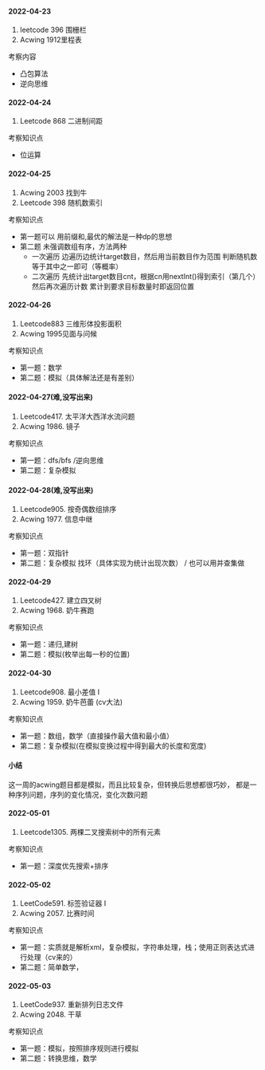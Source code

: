#### 2022-04-23
1. leetcode 396 围栅栏
2. Acwing 1912里程表

考察内容

- 凸包算法
- 逆向思维

#### 2022-04-24
1. Leetcode 868 二进制间距

考察知识点

- 位运算

#### 2022-04-25
1. Acwing 2003 找到牛
2. Leetcode 398 随机数索引

考察知识点
- 第一题可以 用前缀和,最优的解法是一种dp的思想
- 第二题 未强调数组有序，方法两种
    - 一次遍历 边遍历边统计target数目，然后用当前数目作为范围 判断随机数等于其中之一即可（等概率）
    - 二次遍历 先统计出target数目cnt，根据cn用nextInt()得到索引（第几个）然后再次遍历计数 累计到要求目标数量时即返回位置
    

#### 2022-04-26
1. Leetcode883 三维形体投影面积
2. Acwing 1995见面与问候

考察知识点
- 第一题：数学
- 第二题：模拟（具体解法还是有差别）    


#### 2022-04-27(难,没写出来) 

1. Leetcode417. 太平洋大西洋水流问题
2. Acwing 1986. 镜子

考察知识点
- 第一题：dfs/bfs /逆向思维
- 第二题：复杂模拟 

#### 2022-04-28(难,没写出来)
 
 1. Leetcode905. 按奇偶数组排序
 2. Acwing 1977. 信息中继
 
 考察知识点
 - 第一题：双指针
 - 第二题：复杂模拟 找环（具体实现为统计出现次数） / 也可以用并查集做
 
#### 2022-04-29
 
  1. Leetcode427. 建立四叉树
  2. Acwing 1968. 奶牛赛跑
  
  考察知识点
  - 第一题：递归,建树
  - 第二题：模拟(枚举出每一秒的位置) 
  
#### 2022-04-30 
 
   1. Leetcode908. 最小差值 I
   2. Acwing 1959. 奶牛芭蕾 (cv大法)
   
   考察知识点
   - 第一题：数组，数学（直接操作最大值和最小值）
   - 第二题：复杂模拟(在模拟变换过程中得到最大的长度和宽度) 
  
#### 小结
这一周的acwing题目都是模拟，而且比较复杂，但转换后思想都很巧妙，
都是一种序列问题，序列的变化情况，变化次数问题
  
#### 2022-05-01 

1. Leetcode1305. 两棵二叉搜索树中的所有元素

考察知识点
 - 第一题：深度优先搜索+排序
 
#### 2022-05-02
1. LeetCode591. 标签验证器 I
2. Acwing 2057. 比赛时间
    
考察知识点
   - 第一题：实质就是解析xml，复杂模拟，字符串处理，栈；使用正则表达式进行处理（cv来的）
   - 第二题：简单数学，
   

#### 2022-05-03
1. LeetCode937. 重新排列日志文件
2. Acwing 2048. 干草

考察知识点
- 第一题：模拟，按照排序规则进行模拟
- 第二题：转换思维，数学